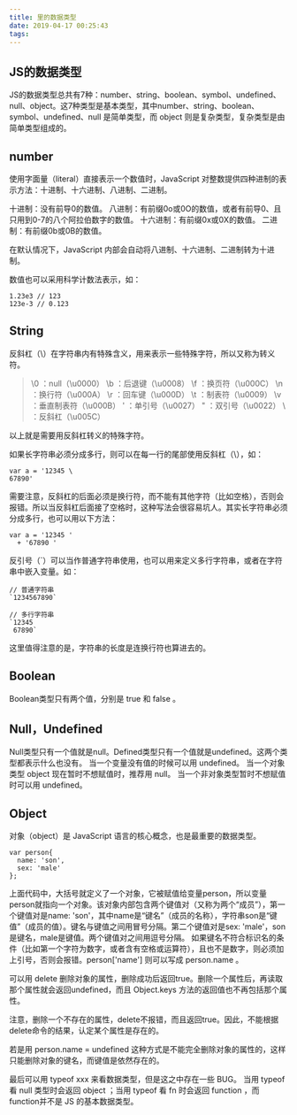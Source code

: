 ```yaml
---
title: 里的数据类型
date: 2019-04-17 00:25:43
tags:
---
```


## JS的数据类型

JS的数据类型总共有7种：number、string、boolean、symbol、undefined、null、object。这7种类型是基本类型，其中number、string、boolean、symbol、undefined、null 是简单类型，而 object 则是复杂类型，复杂类型是由简单类型组成的。

## number

使用字面量（literal）直接表示一个数值时，JavaScript 对整数提供四种进制的表示方法：十进制、十六进制、八进制、二进制。

十进制：没有前导0的数值。
八进制：有前缀0o或0O的数值，或者有前导0、且只用到0-7的八个阿拉伯数字的数值。
十六进制：有前缀0x或0X的数值。
二进制：有前缀0b或0B的数值。

在默认情况下，JavaScript 内部会自动将八进制、十六进制、二进制转为十进制。

数值也可以采用科学计数法表示，如：

``` 
1.23e3 // 123
123e-3 // 0.123
```

## String
反斜杠（\）在字符串内有特殊含义，用来表示一些特殊字符，所以又称为转义符。

> \0 ：null（\u0000）
> \b ：后退键（\u0008）
> \f ：换页符（\u000C）
> \n ：换行符（\u000A）
> \r ：回车键（\u000D）
> \t ：制表符（\u0009）
> \v ：垂直制表符（\u000B）
> \' ：单引号（\u0027）
> \" ：双引号（\u0022）
> \\ ：反斜杠（\u005C）

以上就是需要用反斜杠转义的特殊字符。

如果长字符串必须分成多行，则可以在每一行的尾部使用反斜杠（\），如：
```
var a = '12345 \
67890'
```

需要注意，反斜杠的后面必须是换行符，而不能有其他字符（比如空格），否则会报错。所以当反斜杠后面接了空格时，这种写法会很容易坑人。其实长字符串必须分成多行，也可以用以下方法：

```
var a = '12345 '
  + '67890 '
```

反引号（`）可以当作普通字符串使用，也可以用来定义多行字符串，或者在字符串中嵌入变量。如：
```
// 普通字符串
`1234567890`

// 多行字符串
`12345
 67890`
```

这里值得注意的是，字符串的长度是连换行符也算进去的。

## Boolean

Boolean类型只有两个值，分别是 true 和 false 。

## Null，Undefined

Null类型只有一个值就是null。Defined类型只有一个值就是undefined。这两个类型都表示什么也没有。
当一个变量没有值的时候可以用 undefined。
当一个对象类型 object 现在暂时不想赋值时，推荐用 null。
当一个非对象类型暂时不想赋值时可以用 undefined。

## Object

对象（object）是 JavaScript 语言的核心概念，也是最重要的数据类型。

```
var person{
  name: 'son',
  sex: 'male'
};
```

上面代码中，大括号就定义了一个对象，它被赋值给变量person，所以变量person就指向一个对象。该对象内部包含两个键值对（又称为两个“成员”），第一个键值对是name: 'son'，其中name是“键名”（成员的名称），字符串son是“键值”（成员的值）。键名与键值之间用冒号分隔。第二个键值对是sex: 'male'，son是键名，male是键值。两个键值对之间用逗号分隔。
如果键名不符合标识名的条件（比如第一个字符为数字，或者含有空格或运算符），且也不是数字，则必须加上引号，否则会报错。person['name'] 则可以写成 person.name 。

可以用 delete 删除对象的属性，删除成功后返回true。删除一个属性后，再读取那个属性就会返回undefined，而且 Object.keys 方法的返回值也不再包括那个属性。

注意，删除一个不存在的属性，delete不报错，而且返回true。因此，不能根据delete命令的结果，认定某个属性是存在的。

若是用 person.name = undefined 这种方式是不能完全删除对象的属性的，这样只能删除对象的键名，而键值是依然存在的。

最后可以用 typeof xxx 来看数据类型，但是这之中存在一些 BUG。
当用 typeof 看 null 类型时会返回 object ；当用 typeof 看 fn 时会返回 function ，而function并不是 JS 的基本数据类型。





